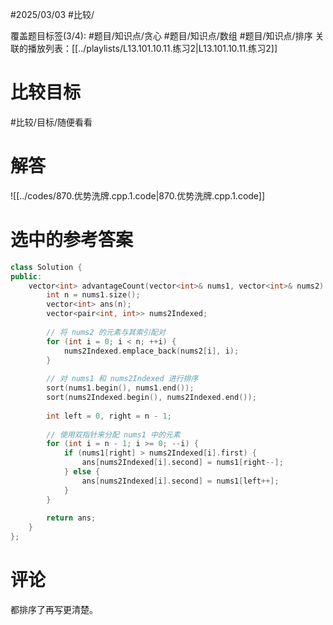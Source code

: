 #2025/03/03 #比较/

覆盖题目标签(3/4):  #题目/知识点/贪心 #题目/知识点/数组 #题目/知识点/排序
关联的播放列表：[[../playlists/L13.101.10.11.练习2|L13.101.10.11.练习2]]

# 比较目标

#比较/目标/随便看看 

# 解答

![[../codes/870.优势洗牌.cpp.1.code|870.优势洗牌.cpp.1.code]]

# 选中的参考答案

```cpp
class Solution {
public:
    vector<int> advantageCount(vector<int>& nums1, vector<int>& nums2) {
        int n = nums1.size();
        vector<int> ans(n);
        vector<pair<int, int>> nums2Indexed;
        
        // 将 nums2 的元素与其索引配对
        for (int i = 0; i < n; ++i) {
            nums2Indexed.emplace_back(nums2[i], i);
        }
        
        // 对 nums1 和 nums2Indexed 进行排序
        sort(nums1.begin(), nums1.end());
        sort(nums2Indexed.begin(), nums2Indexed.end());
        
        int left = 0, right = n - 1;
        
        // 使用双指针来分配 nums1 中的元素
        for (int i = n - 1; i >= 0; --i) {
            if (nums1[right] > nums2Indexed[i].first) {
                ans[nums2Indexed[i].second] = nums1[right--];
            } else {
                ans[nums2Indexed[i].second] = nums1[left++];
            }
        }
        
        return ans;
    }
};
```

# 评论

都排序了再写更清楚。